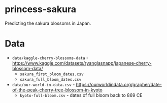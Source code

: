 # princess-sakura
Predicting the sakura blossoms in Japan. 

# Data  
* `data/kaggle-cherry-blossoms-data` - https://www.kaggle.com/datasets/ryanglasnapp/japanese-cherry-blossom-data/ 
    * `sakura_first_bloom_dates.csv`
    * `sakura_full_bloom_dates.csv`
* `data/our-world-in-data.csv` - https://ourworldindata.org/grapher/date-of-the-peak-cherry-tree-blossom-in-kyoto
    * `kyoto-full-bloom.csv` - dates of full bloom back to 869 CE